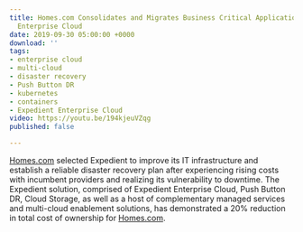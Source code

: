 ```yaml
---
title: Homes.com Consolidates and Migrates Business Critical Applications to Expedient
  Enterprise Cloud
date: 2019-09-30 05:00:00 +0000
download: ''
tags:
- enterprise cloud
- multi-cloud
- disaster recovery
- Push Button DR
- kubernetes
- containers
- Expedient Enterprise Cloud
video: https://youtu.be/194kjeuVZqg
published: false

---
```

[Homes.com](https://www.homes.com/) selected Expedient to improve its IT infrastructure and establish a reliable disaster recovery plan after experiencing rising costs with incumbent providers and realizing its vulnerability to downtime. The Expedient solution, comprised of Expedient Enterprise Cloud, Push Button DR, Cloud Storage, as well as a host of complementary managed services and multi-cloud enablement solutions, has demonstrated a 20% reduction in total cost of ownership for [Homes.com](https://www.homes.com/).